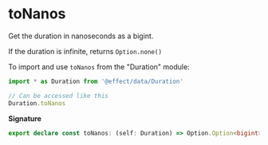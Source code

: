 # toNanos

Get the duration in nanoseconds as a bigint.

If the duration is infinite, returns `Option.none()`

To import and use `toNanos` from the "Duration" module:

```ts
import * as Duration from '@effect/data/Duration'

// Can be accessed like this
Duration.toNanos
```

**Signature**

```ts
export declare const toNanos: (self: Duration) => Option.Option<bigint>
```
